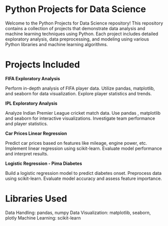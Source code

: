 # Python Projects for Data Science #
Welcome to the Python Projects for Data Science repository! This repository contains a collection of projects that demonstrate data analysis and machine learning techniques using Python. Each project includes detailed exploratory analysis, data preprocessing, and modeling using various Python libraries and machine learning algorithms.

# Projects Included #

**FIFA Exploratory Analysis**

Perform in-depth analysis of FIFA player data.
Utilize pandas, matplotlib, and seaborn for data visualization.
Explore player statistics and trends.

**IPL Exploratory Analysis**

Analyze Indian Premier League cricket match data.
Use pandas , matplotlib and seaborn for interactive visualizations.
Investigate team performance and player statistics.

**Car Prices Linear Regression**

Predict car prices based on features like mileage, engine power, etc.
Implement linear regression using scikit-learn.
Evaluate model performance and interpret results.

**Logistic Regression - Pima Diabetes**

Build a logistic regression model to predict diabetes onset.
Preprocess data using scikit-learn.
Evaluate model accuracy and assess feature importance.

# Libraries Used #
Data Handling: pandas, numpy
Data Visualization: matplotlib, seaborn, plotly
Machine Learning: scikit-learn


